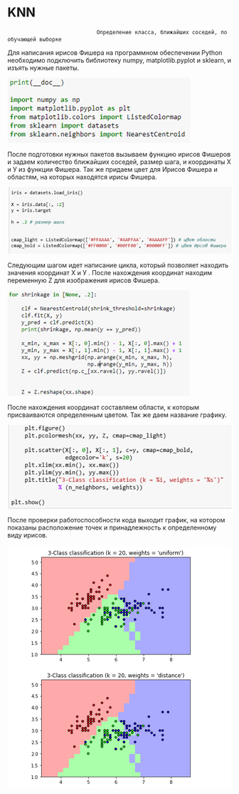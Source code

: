 # KNN
                                Определение класса, ближайших соседей, по обучающей выборке

Для написания ирисов Фишера на программном обеспечении Python необходимо подключить библиотеку numpy, matplotlib.pyplot и sklearn, и изъять нужные пакеты. 

![](https://raw.githubusercontent.com/Vladbaranov/KNN/master/1.png)

После подготовки нужных пакетов вызываем функцию ирисов Фишеров и задаем количество ближайших соседей, размер шага, и координаты Х и У из функции Фишера.  Так же придаем цвет для Ирисов Фишера и областям, на которых находятся  ирисы Фишера.

![](https://raw.githubusercontent.com/Vladbaranov/KNN/master/2.1.png)

Следующим шагом идет написание цикла, который позволяет находить значения координат Х и У . После нахождения координат находим переменную Z для изображения ирисов Фишера.

![](https://raw.githubusercontent.com/Vladbaranov/KNN/master/3.png)

После нахождения  координат составляем области, к которым присваиваются определенным цветом. Так же даем название графику.

![](https://raw.githubusercontent.com/Vladbaranov/KNN/master/4.png)

После проверки работоспособности кода выходит график, на котором показаны расположение точек и принадлежность  к определенному виду  ирисов.


![](https://raw.githubusercontent.com/Vladbaranov/KNN/master/5.1.png)
